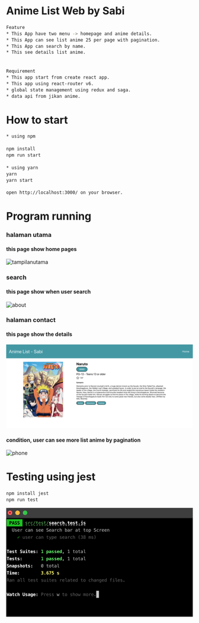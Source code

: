 # Anime List Web by Sabi

```bash
Feature
* This App have two menu -> homepage and anime details.
* This App can see list anime 25 per page with pagination.
* This App can search by name.
* This see details list anime.


Requirement
* This app start from create react app.
* This app using react-router v6.
* global state management using redux and saga.
* data api from jikan anime.
```

# How to start

```bash
* using npm

npm install
npm run start

* using yarn
yarn
yarn start

open http://localhost:3000/ on your browser.
```

# Program running

### halaman utama

#### this page show home pages

![tampilanutama](/images/homepage.png)

### search

#### this page show when user search

![about](/images/search.png)

### halaman contact

#### this page show the details

![contact](/images/details.png)

#### condition, user can see more list anime by pagination 

![phone](/images/animelist-pagination.png)

# Testing using jest

```bash
npm install jest
npm run test
```

![test](/images/unit-test.png)
